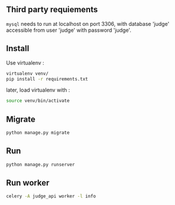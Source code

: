 ## Third party requiements
`mysql` needs to run at localhost on port 3306, with database 'judge' accessible from user 'judge' with password 'judge'.

## Install
Use virtualenv :
```bash
virtualenv venv/
pip install -r requirements.txt
```

later, load virtualenv with :
```bash
source venv/bin/activate
```

## Migrate
```bash
python manage.py migrate
```

## Run
```bash
python manage.py runserver
```

## Run worker
```bash
celery -A judge_api worker -l info
```